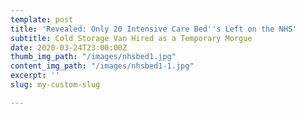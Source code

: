 ```yaml
---
template: post
title: 'Revealed: Only 20 Intensive Care Bed''s Left on the NHS'
subtitle: Cold Storage Van Hired as a Temporary Morgue
date: 2020-03-24T23:00:00Z
thumb_img_path: "/images/nhsbed1.jpg"
content_img_path: "/images/nhsbed1-1.jpg"
excerpt: ''
slug: my-custom-slug

---
```

